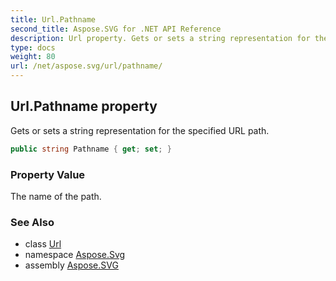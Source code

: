 ```yaml
---
title: Url.Pathname
second_title: Aspose.SVG for .NET API Reference
description: Url property. Gets or sets a string representation for the specified URL path
type: docs
weight: 80
url: /net/aspose.svg/url/pathname/
---
```

## Url.Pathname property

Gets or sets a string representation for the specified URL path.

```csharp
public string Pathname { get; set; }
```

### Property Value

The name of the path.

### See Also

* class [Url](../)
* namespace [Aspose.Svg](../../url/)
* assembly [Aspose.SVG](../../../)
